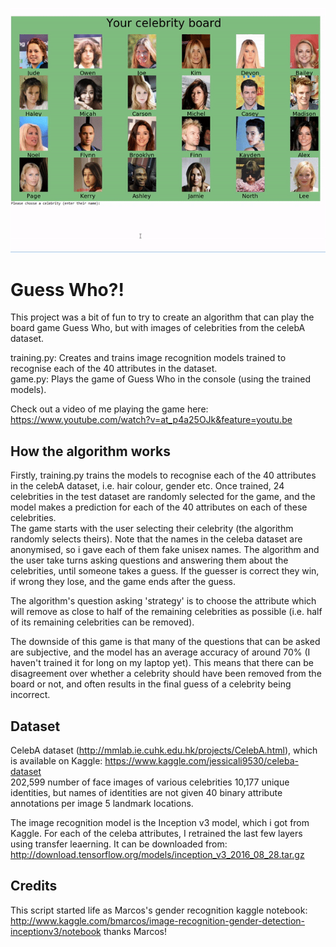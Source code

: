 ![demo_video](guess_who_demo.gif)

# Guess Who?! 

This project was a bit of fun to try to create an algorithm that can play the board game Guess Who, but with images of celebrities from the celebA dataset.

training.py: Creates and trains image recognition models trained to recognise each of the 40 attributes in the dataset.  
game.py: Plays the game of Guess Who in the console (using the trained models).

Check out a video of me playing the game here: https://www.youtube.com/watch?v=at_p4a25OJk&feature=youtu.be

## How the algorithm works
Firstly, training.py trains the models to recognise each of the 40 attributes in the celebA dataset, i.e. hair colour, gender etc.
Once trained, 24 celebrities in the test dataset are randomly selected for the game, and the model makes a prediction for each of the 40 attributes on each of these celebrities.  
The game starts with the user selecting their celebrity (the algorithm randomly selects theirs). Note that the names in the celeba dataset are anonymised, so i gave each of them fake unisex names.
The algorithm and the user take turns asking questions and answering them about the celebrities, until someone takes a guess. If the guesser is correct they win, if wrong they lose, and the game ends after the guess.

The algorithm's question asking 'strategy' is to choose the attribute which will remove as close to half of the remaining celebrities as possible (i.e. half of its remaining celebrities can be removed).  

The downside of this game is that many of the questions that can be asked are subjective, and the model has an average accuracy of around 70% (I haven't trained it for long on my laptop yet). This means that there can be disagreement over whether a celebrity should have been removed from the board or not, and often results in the final guess of a celebrity being incorrect.

## Dataset
CelebA dataset (http://mmlab.ie.cuhk.edu.hk/projects/CelebA.html), which is available on Kaggle: https://www.kaggle.com/jessicali9530/celeba-dataset  
202,599 number of face images of various celebrities 10,177 unique identities, but names of identities are not given 40 binary attribute annotations per image 5 landmark locations.

The image recognition model is the Inception v3 model, which i got from Kaggle. For each of the celeba attributes, I retrained the last few layers using transfer leaerning. It can be downloaded from: http://download.tensorflow.org/models/inception_v3_2016_08_28.tar.gz

## Credits
This script started life as Marcos's gender recognition kaggle notebook: http://www.kaggle.com/bmarcos/image-recognition-gender-detection-inceptionv3/notebook
thanks Marcos!
